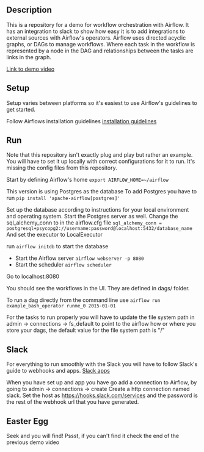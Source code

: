 ## Description
This is a repository for a demo for workflow orchestration with Airflow.
It has an integration to slack to show how easy it is to add integrations to external sources
with Airflow's operators.
Airflow uses directed acyclic graphs, or DAGs to manage workflows. Where each
task in the workflow is represented by a node in the DAG and relationships between
the tasks are links in the graph.

[Link to demo video](https://youtu.be/lYMHb_muOew "Demo")

## Setup
Setup varies between platforms so it's easiest to use Airflow's guidelines to get started.

Follow Airflows installation guidelines
[installation guidelines](https://airflow.apache.org/docs/stable/start.html "Airflow Quickstart")

## Run
Note that this repository isn't exactly plug and play but rather an example.
You will have to set it up locally with correct configurations for it to run.
It's missing the config files from this repository.

Start by defining Airflow's home
`export AIRFLOW_HOME=~/airflow`

This version is using Postgres as the database
To add Postgres you have to run `pip install 'apache-airflow[postgres]'`

Set up the database according to instructions for your local environment and
operating system. Start the Postgres server as well.
Change the sql_alchemy_conn to in the airflow.cfg file
`sql_alchemy_conn = postgresql+psycopg2://username:password@localhost:5432/database_name`
And set the executor to LocalExecutor

run `airflow initdb` to start the database

- Start the Airflow server `airflow webserver -p 8080`
- Start the scheduler `airflow scheduler`

Go to localhost:8080

You should see the workflows in the UI. They are defined in dags/ folder.

To run a dag directly from the command line use
`airflow run example_bash_operator runme_0 2015-01-01`

For the tasks to run properly you will have to update the file system path in admin -> connections -> fs_default to point to the airflow how or where you store your dags, the default value for the file system path is "/"

## Slack
For everything to run smoothly with the Slack you will have to follow Slack's guide to webhooks and apps.
[Slack apps](https://api.slack.com/start/overview "Slack apps")

When you have set up and app you have go add a connection to Airflow, by going to admin -> connections -> create
Create a http connection named slack. Set the host as https://hooks.slack.com/services
and the password is the rest of the webhook url that you have generated.

## Easter Egg
Seek and you will find!
Pssst, if you can't find it check the end of the previous demo video
